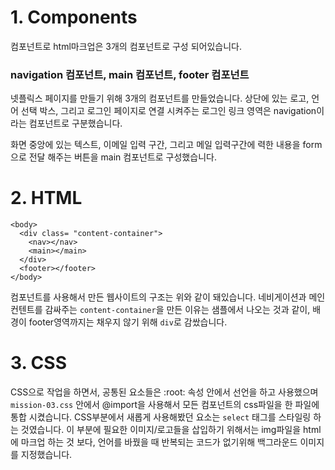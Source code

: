 # 1. Components
컴포넌트로 html마크업은 3개의 컴포넌트로 구성 되어있습니다.

### navigation 컴포넌트, main 컴포넌트, footer 컴포넌트

넷플릭스 페이지를 만들기 위해 3개의 컴포넌트를 만들었습니다. 상단에 있는 로고, 언어 선택 박스, 그리고 로그인 페이지로 연결 시켜주는 로그인 링크 영역은 navigation이라는 컴포넌트로 구분했습니다.

화면 중앙에 있는 텍스트, 이메일 입력 구간, 그리고 메일 입력구간에 력한 내용을 form으로 전달 해주는 버튼을 main 컴포넌트로 구성했습니다.

# 2. HTML
```
<body>
  <div class= "content-container">
    <nav></nav>
    <main></main>
  </div>
  <footer></footer>
</body>
```

컴포넌트를 사용해서 만든 웹사이트의 구조는 위와 같이 돼있습니다.
네비게이션과 메인 컨텐트를 감싸주는 `content-container`을 만든 이유는 샘플에서 나오는 것과 같이, 배경이 footer영역까지는 채우지 않기 위해 `div`로 감쌌습니다.

# 3. CSS
CSS으로 작업을 하면서, 공통된 요소들은 :root: 속성 안에서 선언을 하고 사용했으며 `mission-03.css` 안에서 @import을 사용해서 모든 컴포넌트의 css파일을 한 파일에 통합 시켰습니다.
CSS부분에서 새롭게 사용해봤던 요소는 `select` 태그를 스타일링 하는 것였습니다. 이 부분에 필요한 이미지/로고들을 삽입하기 위해서는 img파일을 html에 마크업 하는 것 보다, 언어를 바꿨을 때
반복되는 코드가 없기위해 백그라운드 이미지를 지정했습니다.

